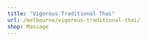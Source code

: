```yaml
---
title: "Vigorous Traditional Thai"
url: /melbourne/vigorous-traditional-thai/
shop: Massage
---
```

